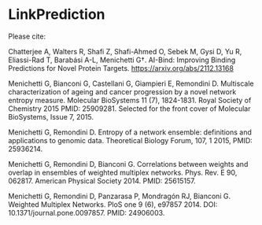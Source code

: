 # LinkPrediction
Please cite:

Chatterjee A, Walters R, Shafi Z, Shafi-Ahmed O, Sebek M, Gysi D, Yu R, Eliassi-Rad T, Barabási A-L, Menichetti G†. AI-Bind: Improving Binding Predictions for Novel Protein Targets.
https://arxiv.org/abs/2112.13168

Menichetti G, Bianconi G, Castellani G, Giampieri E, Remondini D. Multiscale characterization of ageing and cancer progression by a novel network entropy measure. Molecular BioSystems 11 (7), 1824-1831. Royal Society of Chemistry 2015 PMID: 25909281. Selected for the front cover of Molecular BioSystems, Issue 7, 2015.

Menichetti G, Remondini D. Entropy of a network ensemble: definitions and applications to genomic data. Theoretical Biology Forum, 107, 1 2015, PMID: 25936214.

Menichetti G, Remondini D, Bianconi G. Correlations between weights and overlap in ensembles of weighted multiplex networks. Phys. Rev. E 90, 062817. American Physical Society 2014. PMID: 25615157.   

Menichetti G, Remondini D, Panzarasa P, Mondragón RJ, Bianconi G. Weighted Multiplex Networks. PloS one 9 (6), e97857 2014. DOI: 10.1371/journal.pone.0097857. PMID: 24906003.


